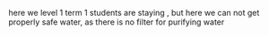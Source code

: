 here we level 1 term 1 students are staying , but here we can not get properly safe water, as there is no filter for purifying water